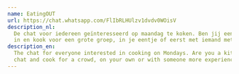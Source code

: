 ```yaml
---
name: EatingOUT
url: https://chat.whatsapp.com/FlIbRLHUlzv1dvdv0WOisV
description_nl:
  De chat voor iedereen geïnteresseerd op maandag te koken. Ben jij een keukenpro of wil je dat zijn? Kom de chat
  in en kook voor een grote groep, in je eentje of eerst met iemand met ervaring.
description_en:
  The chat for everyone interested in cooking on Mondays. Are you a kitchen pro or would you like to be? Join the
  chat and cook for a crowd, on your own or with someone more experienced.
---
```


